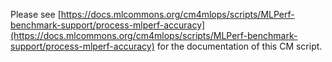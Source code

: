 Please see [https://docs.mlcommons.org/cm4mlops/scripts/MLPerf-benchmark-support/process-mlperf-accuracy](https://docs.mlcommons.org/cm4mlops/scripts/MLPerf-benchmark-support/process-mlperf-accuracy) for the documentation of this CM script.
